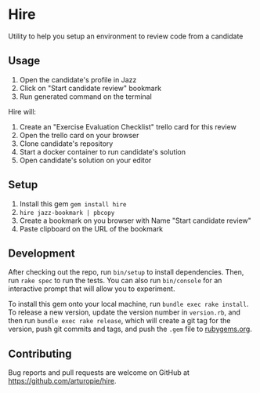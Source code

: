 # Hire

Utility to help you setup an environment to review code from a candidate

## Usage

1. Open the candidate's profile in Jazz
1. Click on "Start candidate review" bookmark
1. Run generated command on the terminal

Hire will:

1. Create an "Exercise Evaluation Checklist" trello card for this review
1. Open the trello card on your browser
1. Clone candidate's repository 
1. Start a docker container to run candidate's solution
1. Open candidate's solution on your editor

## Setup

1. Install this gem `gem install hire`
1. `hire jazz-bookmark | pbcopy`
1. Create a bookmark on you browser with Name "Start candidate review"
1. Paste clipboard on the URL of the bookmark

## Development

After checking out the repo, run `bin/setup` to install dependencies. Then, run `rake spec` to run the tests. You can also run `bin/console` for an interactive prompt that will allow you to experiment.

To install this gem onto your local machine, run `bundle exec rake install`. To release a new version, update the version number in `version.rb`, and then run `bundle exec rake release`, which will create a git tag for the version, push git commits and tags, and push the `.gem` file to [rubygems.org](https://rubygems.org).

## Contributing

Bug reports and pull requests are welcome on GitHub at https://github.com/arturopie/hire.
